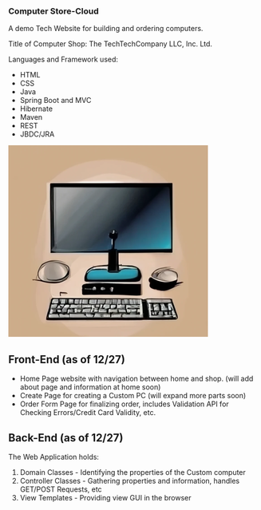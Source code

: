 ### Computer Store-Cloud

A demo Tech Website for building and ordering computers.

Title of Computer Shop: The TechTechCompany LLC, Inc. Ltd.

Languages and Framework used:
- HTML
- CSS
- Java
- Spring Boot and MVC
- Hibernate
- Maven
- REST
- JBDC/JRA

![Alt text](src/main/resources/static/images/ComputerParts.png)

## Front-End (as of 12/27)
- Home Page website with navigation between home and shop. (will add about page and information at home soon)
- Create Page for creating a Custom PC (will expand more parts soon)
- Order Form Page for finalizing order, includes Validation API for Checking Errors/Credit Card Validity, etc.

## Back-End (as of 12/27)
The Web Application holds:
1. Domain Classes - Identifying the properties of the Custom computer
2. Controller Classes - Gathering properties and information, handles GET/POST Requests, etc
3. View Templates - Providing view GUI in the browser
